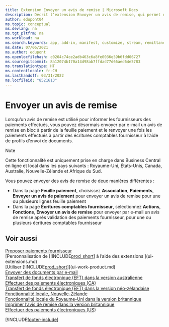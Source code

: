 ```yaml
---
title: Extension Envoyer un avis de remise | Microsoft Docs
description: Décrit l’extension Envoyer un avis de remise, qui permet d’envoyer par e-mail un avis de remise à partir de la feuille paiement et et de le renvoyer à partir des écritures comptables fournisseur.
author: edupont04
ms.topic: conceptual
ms.devlang: na
ms.tgt_pltfrm: na
ms.workload: na
ms.search.keywords: app, add-in, manifest, customize, stream, remittance, advice
ms.date: 07/06/2021
ms.author: edupont
ms.openlocfilehash: c0204c74ce2adb463c6a8fe0036e59b6fdd06727
ms.sourcegitcommit: 8a12074b170a14d98ab7ffdad77d66aed64e5783
ms.translationtype: HT
ms.contentlocale: fr-CH
ms.lasthandoff: 03/31/2022
ms.locfileid: "8521613"
---
```

# <a name="send-remittance-advice"></a>Envoyer un avis de remise

Lorsqu’un avis de remise est utilisé pour informer les fournisseurs des paiements effectués, vous pouvez désormais envoyer par e-mail un avis de remise en bloc à partir de la feuille paiement et le renvoyer une fois les paiements effectués à partir des écritures comptables fournisseur à l’aide de profils d’envoi de documents.

> [!NOTE]
> Cette fonctionnalité est uniquement prise en charge dans Business Central en ligne et local dans les pays suivants : Royaume-Uni, États-Unis, Canada, Australie, Nouvelle-Zélande et Afrique du Sud.  

Vous pouvez envoyer des avis de remise de deux manières différentes :

* Dans la page **Feuille paiement**, choisissez **Association**, **Paiements**, **Envoyer un avis de paiement** pour envoyer un avis de remise pour une ou plusieurs lignes feuille paiement
* Dans la page **Écritures comptables fournisseur**, sélectionnez **Actions**, **Fonctions**, **Envoyer un avis de remise** pour envoyer par e-mail un avis de remise après validation des paiements fournisseur, pour une ou plusieurs écritures comptables fournisseur

## <a name="see-also"></a>Voir aussi

[Proposer paiements fournisseur](payables-how-suggest-vendor-payments.md)  
[Personnalisation de [!INCLUDE[prod_short](includes/prod_short.md)] à l’aide des extensions ](ui-extensions.md)  
[Utiliser [!INCLUDE[prod_short](includes/prod_short.md)]](ui-work-product.md)  
[Envoyer des documents par e-mail](ui-how-send-documents-email.md)  
[Transfert de fonds électronique (EFT) dans la version australienne](localfunctionality/australia/electronic-funds-transfer-eft-.md)  
[Effectuer des paiements électroniques (CA)](finance-make-payments-with-bank-data-conversion-service-or-sepa-credit-transfer.md#exporting-payments-to-a-bank-file)  
[Transfert de fonds électronique (EFT) dans la version néo-zélandaise](localfunctionality/newzealand/electronic-funds-transfer-eft-.md)  
[Fonctionnalité locale, Nouvelle-Zélande](localfunctionality/newzealand/new-zealand-local-functionality.md)  
[Fonctionnalité locale du Royaume-Uni dans la version britannique](localfunctionality/unitedkingdom/united-kingdom-local-functionality.md)  
[Imprimer l’avis de remise dans la version britannique](localfunctionality/unitedkingdom/how-to-print-remittance-advice.md)  
[Effectuer des paiements électroniques (US)](finance-make-payments-with-bank-data-conversion-service-or-sepa-credit-transfer.md#exporting-payments-to-a-bank-file)  
  

[!INCLUDE[footer-include](includes/footer-banner.md)]
